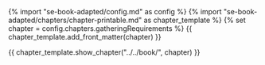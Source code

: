 <frontmatter>
{% import "se-book-adapted/config.md" as config %}
{% import "se-book-adapted/chapters/chapter-printable.md" as chapter_template %}
{% set chapter = config.chapters.gatheringRequirements %}
{{ chapter_template.add_front_matter(chapter) }}
</frontmatter>

{{ chapter_template.show_chapter("../../book/", chapter) }}